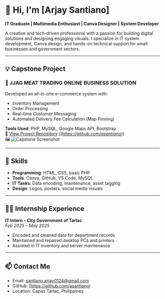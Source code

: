 # 👋 Hi, I'm [Arjay Santiano]
**IT Graduate | Multimedia Enthusiast | Canva Designer | System Developer**

A creative and tech-driven professional with a passion for building digital solutions and designing engaging visuals. I specialize in IT system development, Canva design, and hands-on technical support for small businesses and government sectors.

---

## 💡 Capstone Project

### 🛒 JJAG MEAT TRADING ONLINE BUSINESS SOLUTION
Developed an all-in-one e-commerce system with:
- Inventory Management
- Order Processing
- Real-time Customer Messaging
- Automated Delivery Fee Calculation (Map Pinning)

**Tools Used**: PHP, MySQL, Google Maps API, Bootstrap  
📂 [View Project Repository](https://github.com/UBALDO17/JJAG-Meat-Trading) *((https://github.com/asantiano))*  
🖼️ ![Capstone Screenshot](https://www.canva.com/design/DAGWyrV8_EE/P6rtdRTkWlulVI13NOkQDg/edit?utm_content=DAGWyrV8_EE&utm_campaign=designshare&utm_medium=link2&utm_source=sharebutton)

---

## 🧰 Skills

- **Programming**: HTML, CSS, basic PHP
- **Tools**: Canva, GitHub, VS Code, MySQL
- **IT Tasks**: Data encoding, maintenance, asset tagging
- **Design**: Logos, posters, social media visuals

---

## 🧑‍💻 Internship Experience

**IT Intern – City Government of Tarlac**  
*Feb 2025 – May 2025*

- Encoded and cleaned data for department records
- Maintained and repaired desktop PCs and printers
- Assisted in IT inventory and server maintenance

---

## 📫 Contact Me

- Email: santiano.arjay0124@gmail.com 
- GitHub: [https://github.com/asantiano)  
- Location: Capas Tarlac, Philippines  


